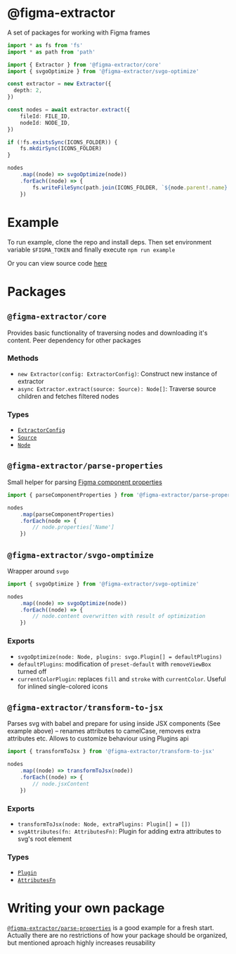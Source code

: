 # @figma-extractor

A set of packages for working with Figma frames

```ts
import * as fs from 'fs'
import * as path from 'path'

import { Extractor } from '@figma-extractor/core'
import { svgoOptimize } from '@figma-extractor/svgo-optimize'

const extractor = new Extractor({
  depth: 2,
})

const nodes = await extractor.extract({
    fileId: FILE_ID,
    nodeId: NODE_ID,
})

if (!fs.existsSync(ICONS_FOLDER)) {
    fs.mkdirSync(ICONS_FOLDER)
}

nodes
    .map((node) => svgoOptimize(node))
    .forEach((node) => {
        fs.writeFileSync(path.join(ICONS_FOLDER, `${node.parent!.name}.svg`), node.content)
    })
```

# Example

To run example, clone the repo and install deps. Then set environment variable `$FIGMA_TOKEN` and finally execute `npm run example`

Or you can view source code [here](example/index.ts)

# Packages

## `@figma-extractor/core`

Provides basic functionality of traversing nodes and downloading it's content. Peer dependency for other packages

### Methods

- `new Extractor(config: ExtractorConfig)`: Construct new instance of extractor
- `async Extractor.extract(source: Source): Node[]`: Traverse source children and fetches filtered nodes

### Types

- [`ExtractorConfig`](packages/core/src/types.ts#L12)
- [`Source`](packages/core/src/types.ts#L36)
- [`Node`](packages/core/src/types.ts#L8)


## `@figma-extractor/parse-properties`

Small helper for parsing [Figma component properties](https://help.figma.com/hc/en-us/articles/5579474826519-Create-and-use-component-properties)

```ts
import { parseComponentProperties } from '@figma-extractor/parse-properties'

nodes
    .map(parseComponentProperties)
    .forEach(node => {
        // node.properties['Name']
    })
```

## `@figma-extractor/svgo-omptimize`

Wrapper around `svgo`

```ts
import { svgoOptimize } from '@figma-extractor/svgo-optimize'

nodes
    .map((node) => svgoOptimize(node))
    .forEach((node) => {
        // node.content overwritten with result of optimization
    })
```

### Exports

- `svgoOptimize(node: Node, plugins: svgo.Plugin[] = defaultPlugins)`
- `defaultPlugins`: modification of `preset-default` with `removeViewBox` turned off
- `currentColorPlugin`: replaces `fill` and `stroke` with `currentColor`. Useful for inlined single-colored icons 

## `@figma-extractor/transform-to-jsx`

Parses svg with babel and prepare for using inside JSX components (See example above) – renames attributes to camelCase, removes extra attributes etc. Allows to customize behaviour using Plugins api

```ts
import { transformToJsx } from '@figma-extractor/transform-to-jsx'

nodes
    .map((node) => transformToJsx(node))
    .forEach((node) => {
        // node.jsxContent
    })
```

### Exports

- `transformToJsx(node: Node, extraPlugins: Plugin[] = [])`
- `svgAttributes(fn: AttributesFn)`: Plugin for adding extra attributes to svg's root element

### Types

- [`Plugin`](packages/transform-to-jsx/src/types.ts#11)
- [`AttributesFn`](packages/transform-to-jsx/src/svgAttributesPlugin.ts#L7)

# Writing your own package

[`@figma-extractor/parse-properties`](packages/parse-properties/) is a good example for a fresh start. Actually there are no restrictions of how your package should be organized, but mentioned aproach highly increases reusability
